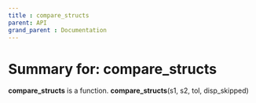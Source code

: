 ```yaml
---
title : compare_structs
parent: API
grand_parent : Documentation
---
```

# Summary for: **compare_structs**

**compare_structs** is a function.
**compare_structs**(s1, s2, tol, disp_skipped)

